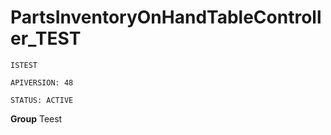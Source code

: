 # PartsInventoryOnHandTableController_TEST

`ISTEST`

`APIVERSION: 48`

`STATUS: ACTIVE`



**Group** Teest

